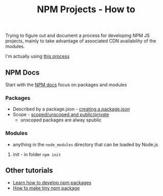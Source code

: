 ﻿---
backlinks:
- title: Web development
  url: /sense/Web-development/web-development.html
title: NPM Projects - How to
---
Trying to figure out and document a process for developing NPM JS projects, mainly to take advantage of associated CDN availability of the modules.

I'm actually using [this process](https://auth0.com/blog/developing-npm-packages/)

## NPM Docs

Start with the [NPM docs](https://docs.npmjs.com/packages-and-modules) focus on packages and modules

### Packages

- Described by a package.json - [creating a package.json](https://docs.npmjs.com/creating-a-package-json-file)
- Scope - [scoped/unscoped and public/private](https://docs.npmjs.com/package-scope-access-level-and-visibility)
	- unscoped packages are alway spublic
### Modules

- anything in the ```node_modules``` directory that can be loaded by Node.js


1. init - in folder
    ```npm init```

## Other tutorials

- [Learn how to develop npm packages](https://auth0.com/blog/developing-npm-packages/)
- [How to make tiny npm package](https://www.freecodecamp.org/news/how-to-make-a-beautiful-tiny-npm-package-and-publish-it-2881d4307f78/)